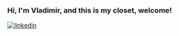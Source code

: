 ### Hi, I'm Vladimir, and this is my closet, welcome!

[![linkedin](https://img.shields.io/badge/-@ath31st-313131?style=flat-square&labelColor=313131&logo=LinkedIn&logoColor=white&color=313131)](https://www.linkedin.com/in/ath31st/) </br>
<!--[![codewars](https://www.codewars.com/users/Val_Demar/badges/small)](https://www.codewars.com/users/Val_Demar)-->
